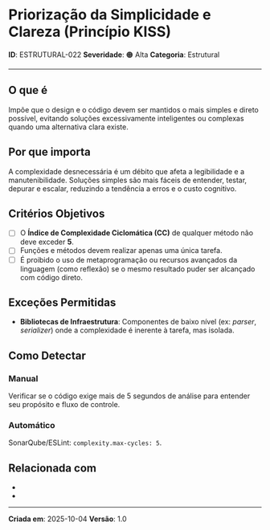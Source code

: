 # Priorização da Simplicidade e Clareza (Princípio KISS)

**ID**: ESTRUTURAL-022
**Severidade**: 🟠 Alta
**Categoria**: Estrutural

---

## O que é

Impõe que o design e o código devem ser mantidos o mais simples e direto possível, evitando soluções excessivamente inteligentes ou complexas quando uma alternativa clara existe.

## Por que importa

A complexidade desnecessária é um débito que afeta a legibilidade e a manutenibilidade. Soluções simples são mais fáceis de entender, testar, depurar e escalar, reduzindo a tendência a erros e o custo cognitivo.

## Critérios Objetivos

- [ ] O **Índice de Complexidade Ciclomática (CC)** de qualquer método não deve exceder **5**.
- [ ] Funções e métodos devem realizar apenas uma única tarefa.
- [ ] É proibido o uso de metaprogramação ou recursos avançados da linguagem (como reflexão) se o mesmo resultado puder ser alcançado com código direto.

## Exceções Permitidas

- **Bibliotecas de Infraestrutura**: Componentes de baixo nível (ex: *parser*, *serializer*) onde a complexidade é inerente à tarefa, mas isolada.

## Como Detectar

### Manual
Verificar se o código exige mais de 5 segundos de análise para entender seu propósito e fluxo de controle.

### Automático
SonarQube/ESLint: `complexity.max-cycles: 5`.

## Relacionada com

- [ESTRUTURAL-001]: reforça (1 Nível de Indentação)
- [COMPORTAMENTAL-010]: reforça (SRP)

---

**Criada em**: 2025-10-04
**Versão**: 1.0
